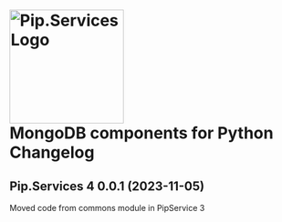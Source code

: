 # <img src="https://uploads-ssl.webflow.com/5ea5d3315186cf5ec60c3ee4/5edf1c94ce4c859f2b188094_logo.svg" alt="Pip.Services Logo" width="200"> <br/> MongoDB components for Python Changelog

## <a name="0.0.1"></a>Pip.Services 4 0.0.1 (2023-11-05)
Moved code from commons module in PipService 3